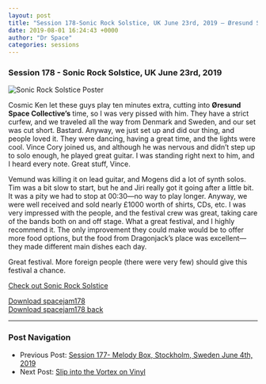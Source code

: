 ```yaml
---
layout: post
title: "Session 178-Sonic Rock Solstice, UK June 23rd, 2019 – Øresund Space Collective"
date: 2019-08-01 16:24:43 +0000
author: "Dr Space"
categories: sessions
---
```


### Session 178 - Sonic Rock Solstice, UK June 23rd, 2019

![Sonic Rock Solstice Poster](https://oresundspacecollective.com/wp-content/uploads/2019/08/SRS-19-175x300.png)

Cosmic Ken let these guys play ten minutes extra, cutting into **Øresund Space Collective’s** time, so I was very pissed with him. They have a strict curfew, and we traveled all the way from Denmark and Sweden, and our set was cut short. Bastard. Anyway, we just set up and did our thing, and people loved it. They were dancing, having a great time, and the lights were cool. Vince Cory joined us, and although he was nervous and didn’t step up to solo enough, he played great guitar. I was standing right next to him, and I heard every note. Great stuff, Vince.

Vemund was killing it on lead guitar, and Mogens did a lot of synth solos. Tim was a bit slow to start, but he and Jiri really got it going after a little bit. It was a pity we had to stop at 00:30—no way to play longer. Anyway, we were well received and sold nearly £1000 worth of shirts, CDs, etc. I was very impressed with the people, and the festival crew was great, taking care of the bands both on and off stage. What a great festival, and I highly recommend it. The only improvement they could make would be to offer more food options, but the food from Dragonjack’s place was excellent—they made different main dishes each day.

Great festival. More foreign people (there were very few) should give this festival a chance.

[Check out Sonic Rock Solstice](http://sonicrocksolstice.co.uk)

[Download spacejam178](https://oresundspacecollective.com/wp-content/uploads/2019/08/spacejam178.pdf)  
[Download spacejam178 back](https://oresundspacecollective.com/wp-content/uploads/2019/08/spacejam178-back.pdf)

---

### Post Navigation
- Previous Post: [Session 177- Melody Box, Stockholm, Sweden June 4th, 2019](https://oresundspacecollective.com/session-177-melody-box-stockholm-sweden-june-4th-2019/)
- Next Post: [Slip into the Vortex on Vinyl](https://oresundspacecollective.com/688-2/)
